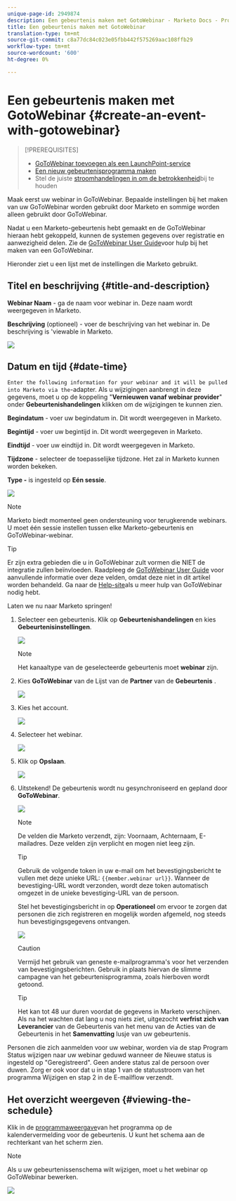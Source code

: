 ```yaml
---
unique-page-id: 2949874
description: Een gebeurtenis maken met GotoWebinar - Marketo Docs - Productdocumentatie
title: Een gebeurtenis maken met GotoWebinar
translation-type: tm+mt
source-git-commit: c8a77dc84c023e05fbb442f575269aac108ffb29
workflow-type: tm+mt
source-wordcount: '600'
ht-degree: 0%

---
```



# Een gebeurtenis maken met GotoWebinar {#create-an-event-with-gotowebinar}

>[!PREREQUISITES]
>
>* [GoToWebinar toevoegen als een LaunchPoint-service](/help/marketo/product-docs/administration/additional-integrations/add-gotowebinar-as-a-launchpoint-service.md)
>* [Een nieuw gebeurtenisprogramma maken](/help/marketo/product-docs/demand-generation/events/understanding-events/create-a-new-event-program.md)
>* Stel de juiste [stroomhandelingen in om de betrokkenheid](http://docs.marketo.com/display/DOCS/Flow+Actions)bij te houden


Maak eerst uw webinar in GoToWebinar. Bepaalde instellingen bij het maken van uw GoToWebinar worden gebruikt door Marketo en sommige worden alleen gebruikt door GoToWebinar.

Nadat u een Marketo-gebeurtenis hebt gemaakt en de GoToWebinar hieraan hebt gekoppeld, kunnen de systemen gegevens over registratie en aanwezigheid delen. Zie de [GoToWebinar User Guide](http://docs.marketo.com/display/docs/assets/gotowebinar-user-guide.pdf)voor hulp bij het maken van een GoToWebinar.

Hieronder ziet u een lijst met de instellingen die Marketo gebruikt.

## Titel en beschrijving {#title-and-description}

**Webinar Naam** - ga de naam voor webinar in. Deze naam wordt weergegeven in Marketo.

**Beschrijving** (optioneel) - voer de beschrijving van het webinar in. De beschrijving is &#39;viewable in Marketo.

![](assets/image2015-5-28-15-3a1-3a36.png)

## Datum en tijd {#date-time}

`Enter the following information for your webinar and it will be pulled into Marketo via the`-adapter. Als u wijzigingen aanbrengt in deze gegevens, moet u op de koppeling &quot;**Vernieuwen vanaf webinar provider**&quot; onder **Gebeurtenishandelingen** klikken om de wijzigingen te kunnen zien.

**Begindatum** - voer uw begindatum in. Dit wordt weergegeven in Marketo.

**Begintijd** - voer uw begintijd in. Dit wordt weergegeven in Marketo.

**Eindtijd** - voer uw eindtijd in. Dit wordt weergegeven in Marketo.

**Tijdzone** - selecteer de toepasselijke tijdzone. Het zal in Marketo kunnen worden bekeken.

**Type -** is ingesteld op **Eén sessie**.

![](assets/image2015-5-28-15-3a7-3a1.png)

>[!NOTE]
>
>Marketo biedt momenteel geen ondersteuning voor terugkerende webinars. U moet één sessie instellen tussen elke Marketo-gebeurtenis en GoToWebinar-webinar.

>[!TIP]
>
>Er zijn extra gebieden die u in GoToWebinar zult vormen die NIET de integratie zullen beïnvloeden. Raadpleeg de [GoToWebinar User Guide](http://docs.marketo.com/display/docs/assets/gotowebinar-user-guide.pdf) voor aanvullende informatie over deze velden, omdat deze niet in dit artikel worden behandeld. Ga naar de [Help-site](http://support.logmeininc.com/gotowebinar)als u meer hulp van GoToWebinar nodig hebt.

Laten we nu naar Marketo springen!

1. Selecteer een gebeurtenis. Klik op **Gebeurtenishandelingen** en kies **Gebeurtenisinstellingen**.

   ![](assets/image2015-5-14-14-3a53-3a10.png)

   >[!NOTE]
   >
   >Het kanaaltype van de geselecteerde gebeurtenis moet **webinar** zijn.

1. Kies **GoToWebinar** van de Lijst van de **Partner** van de **Gebeurtenis** .

   ![](assets/image2015-5-14-14-3a55-3a20.png)

1. Kies het account.

   ![](assets/rtaimage-2.png)

1. Selecteer het webinar.

   ![](assets/image2015-5-14-14-3a57-3a31.png)

1. Klik op **Opslaan**.

   ![](assets/image2015-5-14-14-3a58-3a54.png)

1. Uitstekend! De gebeurtenis wordt nu gesynchroniseerd en gepland door **GoToWebinar**.

   ![](assets/image2015-5-14-15-3a0-3a47.png)

   >[!NOTE]
   >
   >De velden die Marketo verzendt, zijn: Voornaam, Achternaam, E-mailadres. Deze velden zijn verplicht en mogen niet leeg zijn.

   >[!TIP]
   >
   >Gebruik de volgende token in uw e-mail om het bevestigingsbericht te vullen met deze unieke URL: `{{member.webinar url}}`. Wanneer de bevestiging-URL wordt verzonden, wordt deze token automatisch omgezet in de unieke bevestiging-URL van de persoon.
   >
   >Stel het bevestigingsbericht in op **Operationeel** om ervoor te zorgen dat personen die zich registreren en mogelijk worden afgemeld, nog steeds hun bevestigingsgegevens ontvangen.

   ![](assets/goto-webinar.png)

   >[!CAUTION]
   >
   >Vermijd het gebruik van geneste e-mailprogramma&#39;s voor het verzenden van bevestigingsberichten. Gebruik in plaats hiervan de slimme campagne van het gebeurtenisprogramma, zoals hierboven wordt getoond.

   >[!TIP]
   >
   >Het kan tot 48 uur duren voordat de gegevens in Marketo verschijnen. Als na het wachten dat lang u nog niets ziet, uitgezocht **verfrist zich van Leverancier** van de Gebeurtenis van het menu van de Acties van de Gebeurtenis in het **Samenvatting** lusje van uw gebeurtenis.

Personen die zich aanmelden voor uw webinar, worden via de stap Program Status wijzigen naar uw webinar geduwd wanneer de Nieuwe status is ingesteld op &quot;Geregistreerd&quot;. Geen andere status zal de persoon over duwen. Zorg er ook voor dat u in stap 1 van de statusstroom van het programma Wijzigen en stap 2 in de E-mailflow verzendt.

## Het overzicht weergeven  {#viewing-the-schedule}

Klik in de [programmaweergave](http://docs.marketo.com/display/docs/program+schedule+view)van het programma op de kalendervermelding voor de gebeurtenis. U kunt het schema aan de rechterkant van het scherm zien.

>[!NOTE]
>
>Als u uw gebeurtenissenschema wilt wijzigen, moet u het webinar op GoToWebinar bewerken.

![](assets/image2015-5-14-15-3a3-3a13.png)

